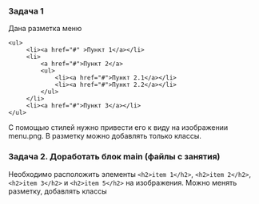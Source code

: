 ### Задача 1

Дана разметка меню 

    <ul>
         <li><a href="#" >Пункт 1</a></li>
         <li>
             <a href="#">Пункт 2</a>
             <ul>
                 <li><a href="#">Пункт 2.1</a></li>
                 <li><a href="#">Пункт 2.2</a></li>
             </ul>
         </li>
         <li><a href="#">Пункт 3</a></li>
    </ul>
    
С помощью стилей нужно привести его к виду на изображении menu.png.
В разметку можно добавлять только классы.    

### Задача 2. Доработать блок main (файлы с занятия)

Необходимо расположить элементы `<h2>item 1</h2>`, `<h2>item 2</h2>`, `<h2>item 3</h2>` и `<h2>item 5</h2>` на изображения. 
Можно менять разметку, добавлять классы
